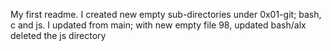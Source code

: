 My first readme.
I created new empty sub-directories under 0x01-git; bash, c and js.
I updated from main; with new empty file 98,
updated bash/alx
deleted the js directory
